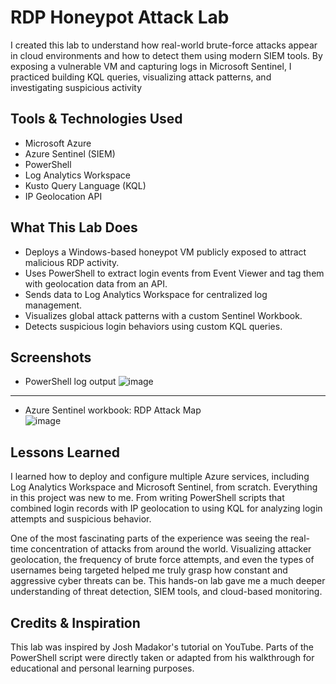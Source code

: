 # RDP Honeypot Attack Lab
I created this lab to understand how real-world brute-force attacks appear in cloud environments and how to detect them using modern SIEM tools. By exposing a vulnerable VM and capturing logs in Microsoft Sentinel, I practiced building KQL queries, visualizing attack patterns, and investigating suspicious activity

## Tools & Technologies Used

- Microsoft Azure
- Azure Sentinel (SIEM)
- PowerShell
- Log Analytics Workspace
- Kusto Query Language (KQL)
- IP Geolocation API

## What This Lab Does

- Deploys a Windows-based honeypot VM publicly exposed to attract malicious RDP activity.
- Uses PowerShell to extract login events from Event Viewer and tag them with geolocation data from an API.
- Sends data to Log Analytics Workspace for centralized log management.
- Visualizes global attack patterns with a custom Sentinel Workbook.
- Detects suspicious login behaviors using custom KQL queries.

## Screenshots

- PowerShell log output
![image](https://github.com/user-attachments/assets/752a47b2-1dd2-44d1-aa13-79a95dd10946)
 
---
- Azure Sentinel workbook: RDP Attack Map  
![image](https://github.com/user-attachments/assets/a2dfce6c-b5c8-42b1-8baa-9c5a22ee78be)

## Lessons Learned
I learned how to deploy and configure multiple Azure services, including Log Analytics Workspace and Microsoft Sentinel, from scratch. Everything in this project was new to me. From writing PowerShell scripts that combined login records with IP geolocation to using KQL for analyzing login attempts and suspicious behavior.

One of the most fascinating parts of the experience was seeing the real-time concentration of attacks from around the world. Visualizing attacker geolocation, the frequency of brute force attempts, and even the types of usernames being targeted helped me truly grasp how constant and aggressive cyber threats can be. This hands-on lab gave me a much deeper understanding of threat detection, SIEM tools, and cloud-based monitoring.

## Credits & Inspiration
This lab was inspired by Josh Madakor's tutorial on YouTube. Parts of the PowerShell script were directly taken or adapted from his walkthrough for educational and personal learning purposes.

